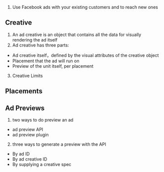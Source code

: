 1. Use Facebook ads with your existing customers and to reach new ones

## Creative
1. An ad creative is an object that contains all the data for visually rendering the ad itself
2. Ad creative has three parts:
  * Ad creative itself，defined by the visual attributes of the creative object
  * Placement that the ad will run on
  * Preview of the unit itself, per placement
3. Creative Limits

## Placements

## Ad Previews
1. two ways to do preview an ad
  * ad preview API
  * ad preview plugin
2. three ways to generate a preview with the API
  * By ad ID
  * By ad creative ID
  * By supplying a creative spec
